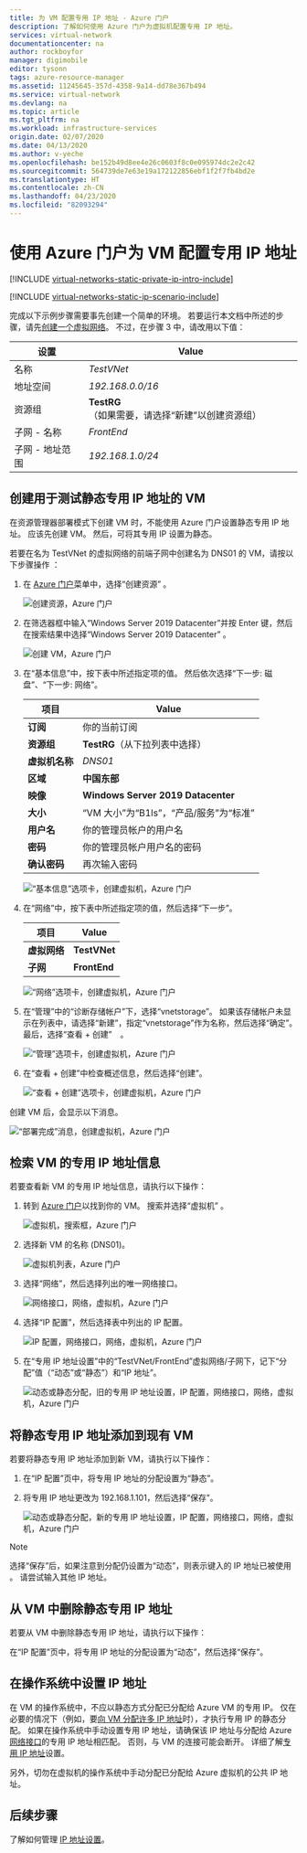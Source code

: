 ```yaml
---
title: 为 VM 配置专用 IP 地址 - Azure 门户
description: 了解如何使用 Azure 门户为虚拟机配置专用 IP 地址。
services: virtual-network
documentationcenter: na
author: rockboyfor
manager: digimobile
editor: tysonn
tags: azure-resource-manager
ms.assetid: 11245645-357d-4358-9a14-dd78e367b494
ms.service: virtual-network
ms.devlang: na
ms.topic: article
ms.tgt_pltfrm: na
ms.workload: infrastructure-services
origin.date: 02/07/2020
ms.date: 04/13/2020
ms.author: v-yeche
ms.openlocfilehash: be152b49d8ee4e26c0603f8c0e095974dc2e2c42
ms.sourcegitcommit: 564739de7e63e19a172122856ebf1f2f7fb4bd2e
ms.translationtype: HT
ms.contentlocale: zh-CN
ms.lasthandoff: 04/23/2020
ms.locfileid: "82093294"
---
```

# <a name="configure-a-private-ip-address-for-a-vm-using-the-azure-portal"></a>使用 Azure 门户为 VM 配置专用 IP 地址

[!INCLUDE [virtual-networks-static-private-ip-intro-include](../../includes/virtual-networks-static-private-ip-intro-include.md)]

[!INCLUDE [virtual-networks-static-ip-scenario-include](../../includes/virtual-networks-static-ip-scenario-include.md)]

完成以下示例步骤需要事先创建一个简单的环境。 若要运行本文档中所述的步骤，请先[创建一个虚拟网络](quick-create-portal.md#create-a-virtual-network)。 不过，在步骤 3 中，请改用以下值：

| 设置 | Value |
| ------- | ----- |
| 名称 | *TestVNet* |
| 地址空间 | *192.168.0.0/16* |
| 资源组 | **TestRG**（如果需要，请选择“新建”以创建资源组）  |
| 子网 - 名称 | *FrontEnd* |
| 子网 - 地址范围 | *192.168.1.0/24* |

## <a name="create-a-vm-for-testing-static-private-ip-addresses"></a>创建用于测试静态专用 IP 地址的 VM
在资源管理器部署模式下创建 VM 时，不能使用 Azure 门户设置静态专用 IP 地址。 应该先创建 VM。 然后，可将其专用 IP 设置为静态。

若要在名为 TestVNet 的虚拟网络的前端子网中创建名为 DNS01 的 VM，请按以下步骤操作    ：

1. 在 [Azure 门户](https://portal.azure.cn)菜单中，选择“创建资源”  。

    ![创建资源，Azure 门户](./media/virtual-networks-static-ip-arm-pportal/create-a-resource.png)
2. 在筛选器框中输入“Windows Server 2019 Datacenter”并按 Enter 键，然后在搜索结果中选择“Windows Server 2019 Datacenter”   。

    ![创建 VM，Azure 门户](./media/virtual-networks-static-ip-arm-pportal/compute-virtual-machine.png)
3. 在“基本信息”中，按下表中所述指定项的值。  然后依次选择“下一步: 磁盘”、“下一步: 网络”。 **&nbsp;&nbsp;** **&nbsp;&nbsp;**

    | 项目 | Value |
    | --- | --- |
    | **订阅** | 你的当前订阅 |
    | **资源组** | **TestRG**（从下拉列表中选择） |
    | **虚拟机名称** | *DNS01* |
    | **区域** | **中国东部** |
    | **映像** | **Windows Server 2019 Datacenter** |
    | **大小** | “VM 大小”为“B1ls”，“产品/服务”为“标准”     |
    | **用户名** | 你的管理员帐户的用户名 |
    | **密码** | 你的管理员帐户用户名的密码 |
    | **确认密码** | 再次输入密码 |

    ![“基本信息”选项卡，创建虚拟机，Azure 门户](./media/virtual-networks-static-ip-arm-pportal/create-a-virtual-machine-basics.png)
4. 在“网络”中，按下表中所述指定项的值，然后选择“下一步”。  

    | 项目 | Value |
    | --- | --- |
    | **虚拟网络** | **TestVNet** |
    | **子网** | **FrontEnd** |

    ![“网络”选项卡，创建虚拟机，Azure 门户](./media/virtual-networks-static-ip-arm-pportal/create-a-virtual-machine-networking.png)
5. 在“管理”中的“诊断存储帐户”下，选择“vnetstorage”。    如果该存储帐户未显示在列表中，请选择“新建”，指定“vnetstorage”作为名称，然后选择“确定”。     最后，选择“查看 + 创建” **&nbsp;&nbsp;** 。

    ![“管理”选项卡，创建虚拟机，Azure 门户](./media/virtual-networks-static-ip-arm-pportal/create-a-virtual-machine-management.png)
6. 在“查看 + 创建”中检查概述信息，然后选择“创建”。  

    ![“查看 + 创建”选项卡，创建虚拟机，Azure 门户](./media/virtual-networks-static-ip-arm-pportal/create-a-virtual-machine-review-create.png)

创建 VM 后，会显示以下消息。

![“部署完成”消息，创建虚拟机，Azure 门户](./media/virtual-networks-static-ip-arm-pportal/deployment-is-complete.png)

## <a name="retrieve-private-ip-address-information-for-a-vm"></a>检索 VM 的专用 IP 地址信息
若要查看新 VM 的专用 IP 地址信息，请执行以下操作：

1. 转到 [Azure 门户](https://portal.azure.cn)以找到你的 VM。 搜索并选择“虚拟机”  。

    ![虚拟机，搜索框，Azure 门户](./media/virtual-networks-static-ip-arm-pportal/search-box-virtual-machines.png)

2. 选择新 VM 的名称 (DNS01)。 

    ![虚拟机列表，Azure 门户](./media/virtual-networks-static-ip-arm-pportal/virtual-machine-list.png)

3. 选择“网络”，然后选择列出的唯一网络接口。 

    ![网络接口，网络，虚拟机，Azure 门户](./media/virtual-networks-static-ip-arm-pportal/networking-network-interface.png)

4. 选择“IP 配置”，然后选择表中列出的 IP 配置。 

    ![IP 配置，网络接口，网络，虚拟机，Azure 门户](./media/virtual-networks-static-ip-arm-pportal/network-interface-ip-configurations.png)

5. 在“专用 IP 地址设置”中的“TestVNet/FrontEnd”虚拟网络/子网下，记下“分配”值（“动态”或“静态”）和“IP 地址”。      

    ![动态或静态分配，旧的专用 IP 地址设置，IP 配置，网络接口，网络，虚拟机，Azure 门户](./media/virtual-networks-static-ip-arm-pportal/private-ip-address-settings-old.png)

## <a name="add-a-static-private-ip-address-to-an-existing-vm"></a>将静态专用 IP 地址添加到现有 VM
若要将静态专用 IP 地址添加到新 VM，请执行以下操作：

1. 在“IP 配置”页中，将专用 IP 地址的分配设置为“静态”。 
2. 将专用 IP 地址更改为 192.168.1.101，然后选择“保存”。   

    ![动态或静态分配，新的专用 IP 地址设置，IP 配置，网络接口，网络，虚拟机，Azure 门户](./media/virtual-networks-static-ip-arm-pportal/private-ip-address-settings-new.png)

> [!NOTE]
> 选择“保存”后，如果注意到分配仍设置为“动态”，则表示键入的 IP 地址已被使用   。 请尝试输入其他 IP 地址。

## <a name="remove-a-static-private-ip-address-from-a-vm"></a>从 VM 中删除静态专用 IP 地址
若要从 VM 中删除静态专用 IP 地址，请执行以下操作：

在“IP 配置”页中，将专用 IP 地址的分配设置为“动态”，然后选择“保存”。  

## <a name="set-ip-addresses-within-the-operating-system"></a>在操作系统中设置 IP 地址

在 VM 的操作系统中，不应以静态方式分配已分配给 Azure VM 的专用 IP。  仅在必要的情况下（例如，要[向 VM 分配许多 IP 地址](virtual-network-multiple-ip-addresses-portal.md)时），才执行专用 IP 的静态分配。 如果在操作系统中手动设置专用 IP 地址，请确保该 IP 地址与分配给 Azure [网络接口](virtual-network-network-interface-addresses.md#change-ip-address-settings)的专用 IP 地址相匹配。 否则，与 VM 的连接可能会断开。 详细了解[专用 IP 地址](virtual-network-network-interface-addresses.md#private)设置。

另外，切勿在虚拟机的操作系统中手动分配已分配给 Azure 虚拟机的公共 IP 地址。 

## <a name="next-steps"></a>后续步骤

了解如何管理 [IP 地址设置](virtual-network-network-interface-addresses.md)。

<!-- Update_Description: update meta properties, wording update, update link -->

